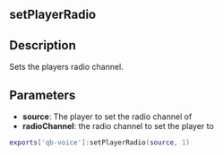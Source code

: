 ## setPlayerRadio

## Description

Sets the players radio channel.

## Parameters

* **source**: The player to set the radio channel of
* **radioChannel**: the radio channel to set the player to 

```lua
exports['qb-voice']:setPlayerRadio(source, 1)
```